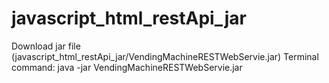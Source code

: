 # javascript_html_restApi_jar



Download jar file (javascript_html_restApi_jar/VendingMachineRESTWebServie.jar)
Terminal command: java -jar VendingMachineRESTWebServie.jar
